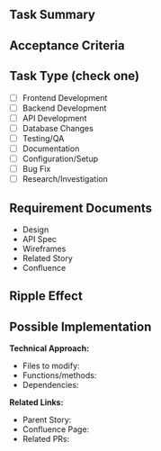 ## Task Summary

<!-- Single sentence describing what needs to be done -->

## Acceptance Criteria

<!-- Measurable criteria - we know when we're done and it can be tested -->

## Task Type (check one)

- [ ] Frontend Development
- [ ] Backend Development
- [ ] API Development
- [ ] Database Changes
- [ ] Testing/QA
- [ ] Documentation
- [ ] Configuration/Setup
- [ ] Bug Fix
- [ ] Research/Investigation

## Requirement Documents

<!-- Links to sketches, API docs, specs, wireframes -->

- Design
- API Spec
- Wireframes
- Related Story
- Confluence

## Ripple Effect

<!-- What other areas can be effected? -->

## Possible Implementation

<!-- Technical implementation ideas -->

**Technical Approach:**

- Files to modify:
- Functions/methods:
- Dependencies:

**Related Links:**

- Parent Story:
- Confluence Page:
- Related PRs:
